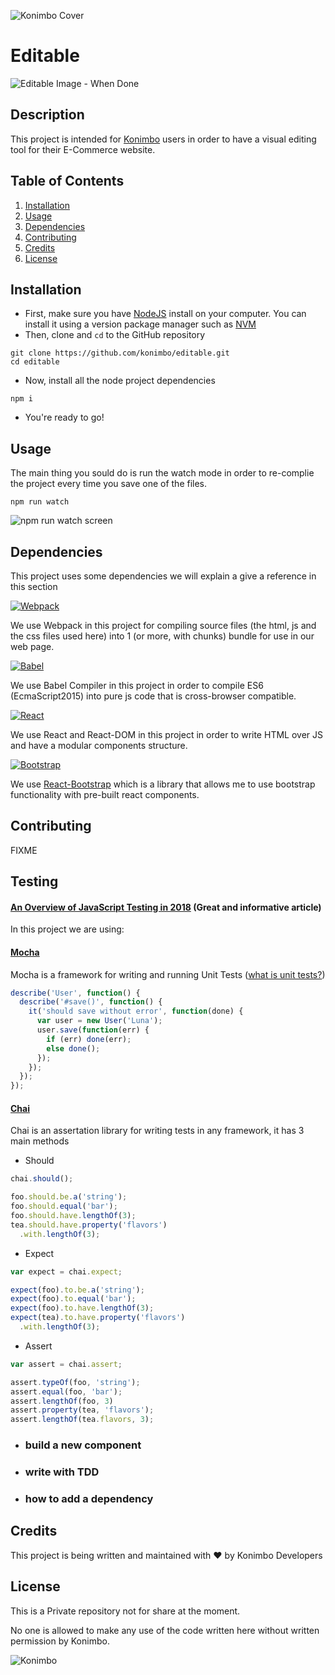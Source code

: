 ![Konimbo Cover](https://konimboimages.s3.amazonaws.com/system/photos/241941/original/92c9897734ff3a319cca4e8c0420db21.png?1521989425)
# Editable
![Editable Image - When Done](https://konimboimages.s3.amazonaws.com/system/photos/241940/original/7deeb21e183bf8d38cb9a7f95fe141e3.png?1521989290)
## Description
This project is intended for [Konimbo](http://www.konimbo.co.il) users in order to have a visual editing tool for their E-Commerce website.

## Table of Contents
1. [Installation](#installation)
2. [Usage](#usage)
3. [Dependencies](#dependencies)
4. [Contributing](#contributing)
5. [Credits](#credits)
6. [License](#license)

## Installation
* First, make sure you have [NodeJS](https://nodejs.org/en/) install on your computer. You can install it using a version package manager such as [NVM](https://github.com/creationix/nvm)
* Then, clone and ```cd``` to the GitHub repository
```
git clone https://github.com/konimbo/editable.git
cd editable
```
* Now, install all the node project dependencies
```
npm i
```
* You're ready to go!

## Usage
The main thing you sould do is run the watch mode in order to re-complie the project every time you save one of the files.
```
npm run watch
```
![`npm run watch` screen](https://konimboimages.s3.amazonaws.com/system/photos/241918/original/f26c6924a38f776195dc9a67b36d6c17.png?1521983708
)

## Dependencies
This project uses some dependencies we will explain a give a reference in this section

 [![Webpack](https://konimboimages.s3.amazonaws.com/system/photos/241923/medium/5a6793e4a87aefc1bf3dcfdb6c6532a6.png?1521985291)](https://webpack.js.org/)

We use Webpack in this project for compiling source files (the html, js and the css files used here) into 1 (or more, with chunks) bundle for use in our web page.

[![Babel](https://konimboimages.s3.amazonaws.com/system/photos/241922/medium/d0cd3cb55bf14effad442cf91d279bac.png?1521985198)](https://babeljs.io/) 

We use Babel Compiler in this project in order to compile ES6 (EcmaScript2015) into pure js code that is cross-browser compatible.

[![React](https://konimboimages.s3.amazonaws.com/system/photos/241924/medium/baf0141dd258cd19cad6a1c93ffc7080.png?1521985300)](https://reactjs.org/)

We use React and React-DOM in this project in order to write HTML over JS and have a modular components structure.

[![Bootstrap](https://konimboimages.s3.amazonaws.com/system/photos/241925/medium/49a983d7351ba1f2f42f40f5ac5532a6.jpeg?1521985346)](https://getbootstrap.com/)

We use [React-Bootstrap](https://react-bootstrap.github.io/) which is a library that allows me to use bootstrap functionality with pre-built react components.


## Contributing
FIXME

## Testing
#### [An Overview of JavaScript Testing in 2018](https://medium.com/welldone-software/an-overview-of-javascript-testing-in-2018-f68950900bc3) (Great and informative article)

In this project we are using:
#### [Mocha](https://mochajs.org/)
Mocha is a framework for writing and running Unit Tests ([what is unit tests?](https://stackoverflow.com/questions/652292/what-is-unit-testing-and-how-do-you-do-it))
```javascript
describe('User', function() {
  describe('#save()', function() {
    it('should save without error', function(done) {
      var user = new User('Luna');
      user.save(function(err) {
        if (err) done(err);
        else done();
      });
    });
  });
});
```
#### [Chai](http://www.chaijs.com/)
Chai is an assertation library for writing tests in any framework, it has 3 main methods

* Should

```javascript
chai.should();

foo.should.be.a('string');
foo.should.equal('bar');
foo.should.have.lengthOf(3);
tea.should.have.property('flavors')
  .with.lengthOf(3);
```

* Expect

```javascript
var expect = chai.expect;

expect(foo).to.be.a('string');
expect(foo).to.equal('bar');
expect(foo).to.have.lengthOf(3);
expect(tea).to.have.property('flavors')
  .with.lengthOf(3);
```

* Assert

```javascript
var assert = chai.assert;

assert.typeOf(foo, 'string');
assert.equal(foo, 'bar');
assert.lengthOf(foo, 3)
assert.property(tea, 'flavors');
assert.lengthOf(tea.flavors, 3);
```


* ### build a new component
* ### write with TDD
* ### how to add a dependency


## Credits
This project is being written and maintained with :heart: by Konimbo Developers

## License
This is a Private repository not for share at the moment.

No one is allowed to make any use of the code written here without written permission by Konimbo.

![Konimbo](https://konimboimages.s3.amazonaws.com/system/photos/241939/original/bc42f40e62a515b6e117423b3d969f04.png?1521989195)